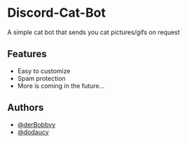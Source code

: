 
# Discord-Cat-Bot

A simple cat bot that sends you cat pictures/gifs on request


## Features

- Easy to customize
- Spam protection
- More is coming in the future...


## Authors

- [@derBobbyy](https://www.github.com/derBobbyy)
- [@dodaucy](https://github.com/dodaucy)

